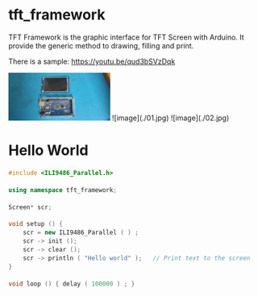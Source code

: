 # tft_framework
TFT Framework is the graphic interface for TFT Screen with Arduino.
It provide the generic method to drawing, filling and print.

There is a sample:
https://youtu.be/qud3bSVzDqk

<img src="./01.jpg" width="40%" />
![image](./01.jpg)
![image](./02.jpg)

# Hello World
```cpp
#include <ILI9486_Parallel.h>

using namespace tft_framework;

Screen* scr;

void setup () {
    scr = new ILI9486_Parallel ( ) ;
    scr -> init ();
    scr -> clear ();
    scr -> println ( "Hello world" );   // Print text to the screen
}

void loop () { delay ( 100000 ) ; }
```
